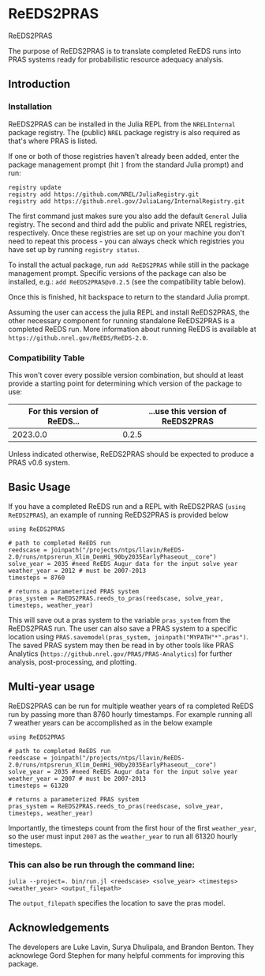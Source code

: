 # ReEDS2PRAS
ReEDS2PRAS

The purpose of ReEDS2PRAS is to translate completed ReEDS runs into PRAS systems ready for probabilistic resource adequacy analysis.

## Introduction

### Installation

ReEDS2PRAS can be installed in the Julia REPL from the `NRELInternal` package
registry. The (public) `NREL` package registry is also required as that's
where PRAS is listed.

If one or both of those registries haven't already been added, enter the
package management prompt (hit `]` from the standard Julia prompt) and run:

```
registry update
registry add https://github.com/NREL/JuliaRegistry.git
registry add https://github.nrel.gov/JuliaLang/InternalRegistry.git
```

The first command just makes sure you also add the default `General` Julia
registry. The second and third add the public and private NREL registries,
respectively. Once these registries are set up on your machine you don't need
to repeat this process  - you can always check which registries you have set up
by running `registry status`.

To install the actual package, run `add ReEDS2PRAS` while still in the
package management prompt. Specific versions of the package can also be
installed, e.g.: `add ReEDS2PRAS@v0.2.5` (see the compatibility table below).

Once this is finished, hit backspace to return to the standard Julia prompt.

Assuming  the user can access the julia REPL and install ReEDS2PRAS, the other
necessary component for running standalone ReEDS2PRAS is a completed ReEDS run.
More information about running ReEDS is available at
`https://github.nrel.gov/ReEDS/ReEDS-2.0`.

### Compatibility Table

This won't cover every possible version combination, but should at least
provide a starting point for determining which version of the package to use:

 For this version of ReEDS... | ...use this version of ReEDS2PRAS
------------------------------|----------------------------------
2023.0.0 | 0.2.5

Unless indicated otherwise, ReEDS2PRAS should be expected to produce
a PRAS v0.6 system.

## Basic Usage
If you have a completed ReEDS run and a REPL with ReEDS2PRAS (`using ReEDS2PRAS`), an example of running ReEDS2PRAS is provided below

```
using ReEDS2PRAS

# path to completed ReEDS run
reedscase = joinpath("/projects/ntps/llavin/ReEDS-2.0/runs/ntpsrerun_Xlim_DemHi_90by2035EarlyPhaseout__core")
solve_year = 2035 #need ReEDS Augur data for the input solve year
weather_year = 2012 # must be 2007-2013
timesteps = 8760

# returns a parameterized PRAS system
pras_system = ReEDS2PRAS.reeds_to_pras(reedscase, solve_year, timesteps, weather_year)
```

This will save out a pras system to the variable `pras_system` from the ReEDS2PRAS run. The user can also save a PRAS system to a specific location using `PRAS.savemodel(pras_system, joinpath("MYPATH"*".pras")`. The saved PRAS system may then be read in by other tools like PRAS Analytics (`https://github.nrel.gov/PRAS/PRAS-Analytics`) for further analysis, post-processing, and plotting.

## Multi-year usage

ReEDS2PRAS can be run for multiple weather years of ra completed ReEDS run by passing more than 8760 hourly timestamps. For example running all 7 weather years can be accomplished as in the below example

```
using ReEDS2PRAS

# path to completed ReEDS run
reedscase = joinpath("/projects/ntps/llavin/ReEDS-2.0/runs/ntpsrerun_Xlim_DemHi_90by2035EarlyPhaseout__core")
solve_year = 2035 #need ReEDS Augur data for the input solve year
weather_year = 2007 # must be 2007-2013
timesteps = 61320

# returns a parameterized PRAS system
pras_system = ReEDS2PRAS.reeds_to_pras(reedscase, solve_year, timesteps, weather_year)
```

Importantly, the timesteps count from the first hour of the first `weather_year`, so the user must input `2007` as the `weather_year` to run all 61320 hourly timesteps.

### This can also be run through the command line:

```
julia --project=. bin/run.jl <reedscase> <solve_year> <timesteps> <weather_year> <output_filepath>
```

The `output_filepath` specifies the location to save the pras model.


## Acknowledgements
The developers are Luke Lavin, Surya Dhulipala, and Brandon Benton. They acknowlege Gord Stephen for many helpful comments for improving this package.
